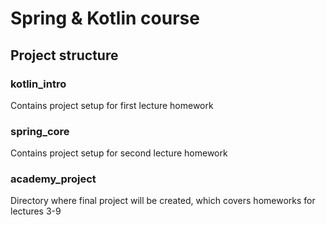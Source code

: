 # Spring & Kotlin course 

## Project structure

### kotlin_intro

Contains project setup for first lecture homework

### spring_core

Contains project setup for second lecture homework

### academy_project

Directory where final project will be created, which covers homeworks for lectures 3-9 
